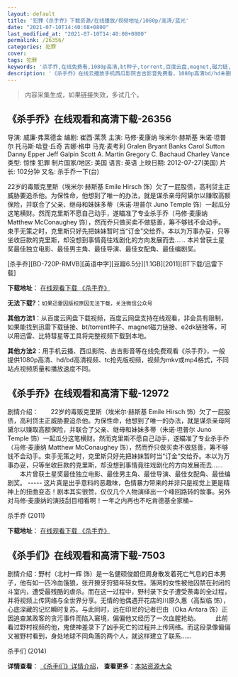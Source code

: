 ```yaml
---
layout: default
title: '犯罪《杀手乔》下载资源/在线播放/视频地址/1080p/高清/蓝光'
date: "2021-07-10T14:40:08+0800"
last_modified_at: "2021-07-10T14:40:08+0800"
permalink: /26356/
categories: 犯罪
cover:
tags: 犯罪
keywords: '杀手乔,在线免费看,1080p高清,bt种子,torrent,百度云盘,magnet,磁力链,迅雷下载资源'
description: '《杀手乔》在线云播放手机西瓜影院吉吉影音免费看，1080p高清bd/hd未删减完整版和tc抢先枪版，mkv/mp4格式，附带bt/torrent种子、magnet/磁力链、百度云盘、网盘资源迅雷下载链接'
---
```


>内容采集生成，如果链接失效，多试几个。


## 《杀手乔》在线观看和高清下载-26356

导演: 威廉·弗莱德金 编剧: 崔西·莱茨 主演: 马修·麦康纳 埃米尔·赫斯基 朱诺·坦普尔 托马斯·哈登·丘奇 吉娜·格申 马克·麦考利 Gralen Bryant Banks Carol Sutton Danny Epper Jeff Galpin Scott A. Martin Gregory C. Bachaud Charley Vance 类型: 惊悚 犯罪 制片国家/地区: 美国 语言: 英语 上映日期: 2012-07-27(美国) 片长: 102分钟 又名: 杀手乔一下(台)

22岁的毒贩克里斯（埃米尔·赫斯基 Emile Hirsch 饰）欠了一屁股债，高利贷主正威胁要追杀他。为保性命，他想到了唯一的办法，就是谋杀亲母阿黛尔以赚取高额保险，并联合了父亲、继母和妹妹多蒂（朱诺·坦普尔 Juno Temple 饰）一起瓜分这笔横财。然而克里斯不愿自己动手，遂瞄准了专业杀手乔（马修·麦康纳 Matthew McConaughey 饰），然而乔只做买卖不做慈善，筹不够钱不会动手。束手无策之时，克里斯只好先把妹妹暂时当“订金”交给乔。本以为万事办妥，只等坐收巨款的克里斯，却没想到事情竟往戏剧化的方向发展而去…… 本片曾获土星奖最佳独立电影、最佳男主角、最佳导演、最佳女配角、最佳编剧奖。


[杀手乔][BD-720P-RMVB][英语中字][豆瓣6.5分][1.1GB][2011][BT下载/迅雷下载]

**下载地址**： [在线观看下载 《杀手乔》](https://www.btdx8.com/torrent/killer_joe_2011.html) 


**无法下载?**：`如果迅雷因版权原因无法下载，关注微信公众号 `

**其他方法1**：从百度云网盘下载视频，百度云网盘支持在线观看，非会员有限制，如果能找到迅雷下载链接、bt/torrent种子、magnet磁力链接、e2dk链接等，可以用迅雷、比特彗星等工具将完整视频下载到本地。

**其他方法2**：用手机云播、西瓜影院、吉吉影音等在线免费观看《杀手乔》，一般提供1080p高清、hd/bd高清视频、tc抢先版视频，视频为mkv或mp4格式，不同站点视频质量和播放速度不同。


## 《杀手乔》在线观看和高清下载-12972

剧情介绍：　　22岁的毒贩克里斯（埃米尔·赫斯基 Emile Hirsch 饰）欠了一屁股债，高利贷主正威胁要追杀他。为保性命，他想到了唯一的办法，就是谋杀亲母阿黛尔以赚取高额保险，并联合了父亲、继母和妹妹多蒂（朱诺·坦普尔 Juno Temple 饰）一起瓜分这笔横财。然而克里斯不愿自己动手，遂瞄准了专业杀手乔（马修·麦康纳 Matthew McConaughey 饰），然而乔只做买卖不做慈善，筹不够钱不会动手。束手无策之时，克里斯只好先把妹妹暂时当“订金”交给乔。本以为万事办妥，只等坐收巨款的克里斯，却没想到事情竟往戏剧化的方向发展而去…… 　　本片曾获土星奖最佳独立电影、最佳男主角、最佳导演、最佳女配角、最佳编剧奖。 ----- 这片真是出乎意料的恶趣味，色情暴力带来的并非只是视觉上更是精神上的扭曲变态！剧本其实很赞，仅仅几个人物演绎出一个峰回路转的故事。另外对马修·麦康纳的演技刮目相看啊！一年之内再也不吃肯德基全家桶~


杀手乔 (2011)

**下载地址**： [在线观看下载 《杀手乔》](https://www.btbtdy.me/btdy/dy6264.html) 


## 《杀手们》在线观看和高清下载-7503

剧情介绍：野村（北村一辉 饰）是一名健硕俊朗但周身散发着死亡气息的日本男子，他有如一匹冷血饿狼，张开獠牙狩猎年轻女性。落网的女性被他囚禁在封闭的斗室内，遭受最残酷的虐杀。而在这一过程中，野村录下女子遭受荼毒的全过程，并将视频上传网络与全世界分享。无情的他偶遇开花店的川原久惠（高梨临 饰），心底深藏的记忆瞬时复苏。与此同时，远在印尼的记者巴由（Oka Antara 饰）正因追查某政客的贪污事件而陷入窘境，偏偏他又经历了一次血腥抢劫。  　　此前看过野村视频的他，鬼使神差录下了凶手死亡的过程并上传网络。而这段录像偏偏又被野村看到，身处地球不同角落的两个人，就这样建立了联系……


杀手们 (2014)

**详情查看**： [《杀手们》详情介绍](/movie/7503/)， **查看更多**：[本站资源大全](/movie/t/all/)


